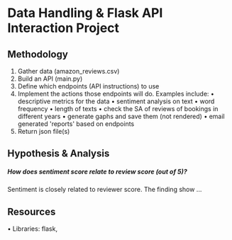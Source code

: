 # Data Handling & Flask API Interaction Project

## Methodology
1. Gather data (amazon_reviews.csv)
2. Build an API (main.py)
3. Define which endpoints (API instructions) to use
4. Implement the actions those endpoints will do. Examples include:
   • descriptive metrics for the data
   • sentiment analysis on text
   • word frequency
   • length of texts
   • check the SA of reviews of bookings in different years
   • generate gaphs and save them (not rendered)
   • email generated 'reports' based on endpoints
5. Return json file(s)

## Hypothesis & Analysis
##### How does sentiment score relate to review score (out of 5)?
Sentiment is closely related to reviewer score. The finding show ...

## Resources
• Libraries: flask, 